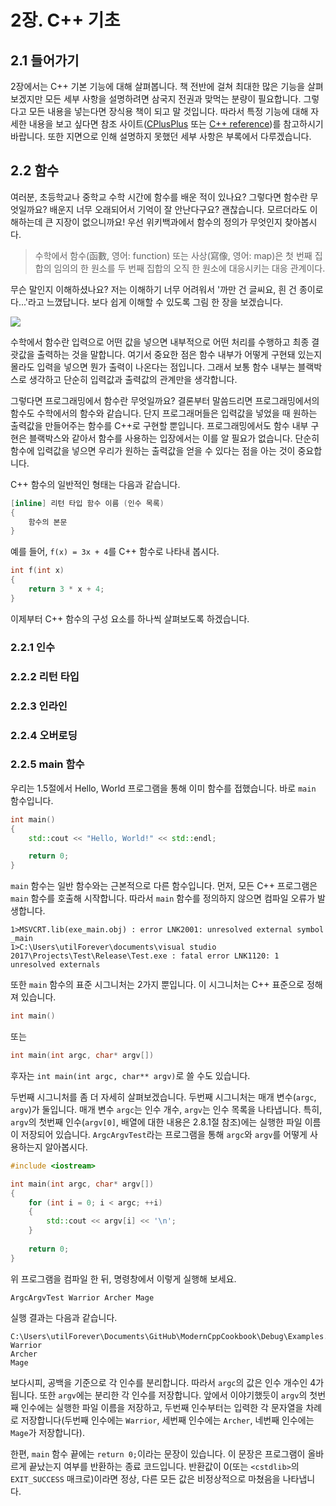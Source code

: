 # 2장. C++ 기초

## 2.1 들어가기

2장에서는 C++ 기본 기능에 대해 살펴봅니다.
책 전반에 걸쳐 최대한 많은 기능을 살펴보겠지만 모든 세부 사항을 설명하려면 삼국지 전권과 맞먹는 분량이 필요합니다.
그렇다고 모든 내용을 넣는다면 장식용 책이 되고 말 것입니다.
따라서 특정 기능에 대해 자세한 내용을 보고 싶다면 참조 사이트([CPlusPlus](http://www.cplusplus.com) 또는 [C++ reference](http://en.cppreference.com))를 참고하시기 바랍니다.
또한 지면으로 인해 설명하지 못했던 세부 사항은 부록에서 다루겠습니다.

## 2.2 함수

여러분, 초등학교나 중학교 수학 시간에 함수를 배운 적이 있나요? 그렇다면 함수란 무엇일까요? 배운지 너무 오래되어서 기억이 잘 안난다구요?
괜찮습니다. 모르더라도 이해하는데 큰 지장이 없으니까요! 우선 위키백과에서 함수의 정의가 무엇인지 찾아봅시다.

> 수학에서 함수(函數, 영어: function) 또는 사상(寫像, 영어: map)은 첫 번째 집합의 임의의 한 원소를 두 번째 집합의 오직 한 원소에 대응시키는 대응 관계이다.

무슨 말인지 이해하셨나요? 저는 이해하기 너무 어려워서 '까만 건 글씨요, 흰 건 종이로다...'라고 느꼈답니다. 보다 쉽게 이해할 수 있도록 그림 한 장을 보겠습니다.

<img src="https://github.com/utilForever/ModernCppCookbook/blob/master/Resources/2-1.png">

수학에서 함수란 입력으로 어떤 값을 넣으면 내부적으로 어떤 처리를 수행하고 최종 결괏값을 출력하는 것을 말합니다.
여기서 중요한 점은 함수 내부가 어떻게 구현돼 있는지 몰라도 입력을 넣으면 뭔가 출력이 나온다는 점입니다. 그래서 보통 함수 내부는 블랙박스로 생각하고 단순히 입력값과 출력값의 관계만을 생각합니다.

그렇다면 프로그래밍에서 함수란 무엇일까요? 결론부터 말씀드리면 프로그래밍에서의 함수도 수학에서의 함수와 같습니다.
단지 프로그래머들은 입력값을 넣었을 때 원하는 출력값을 만들어주는 함수를 C++로 구현할 뿐입니다.
프로그래밍에서도 함수 내부 구현은 블랙박스와 같아서 함수를 사용하는 입장에서는 이를 알 필요가 없습니다.
단순히 함수에 입력값을 넣으면 우리가 원하는 출력값을 얻을 수 있다는 점을 아는 것이 중요합니다.

C++ 함수의 일반적인 형태는 다음과 같습니다.

```C++
[inline] 리턴 타입 함수 이름 (인수 목록)
{
	함수의 본문
}
```

예를 들어, ```f(x) = 3x + 4```를 C++ 함수로 나타내 봅시다.

```C++
int f(int x)
{
	return 3 * x + 4;
}
```

이제부터 C++ 함수의 구성 요소를 하나씩 살펴보도록 하겠습니다.

### 2.2.1 인수

### 2.2.2 리턴 타입

### 2.2.3 인라인

### 2.2.4 오버로딩

### 2.2.5 main 함수

우리는 1.5절에서 Hello, World 프로그램을 통해 이미 함수를 접했습니다. 바로 ```main``` 함수입니다.

```C++
int main()
{
    std::cout << "Hello, World!" << std::endl;

    return 0;
}
```

```main``` 함수는 일반 함수와는 근본적으로 다른 함수입니다.
먼저, 모든 C++ 프로그램은 ```main``` 함수를 호출해 시작합니다.
따라서 ```main``` 함수를 정의하지 않으면 컴파일 오류가 발생합니다.

```
1>MSVCRT.lib(exe_main.obj) : error LNK2001: unresolved external symbol _main
1>C:\Users\utilForever\documents\visual studio 2017\Projects\Test\Release\Test.exe : fatal error LNK1120: 1 unresolved externals
```

또한 ```main``` 함수의 표준 시그니처는 2가지 뿐입니다. 이 시그니처는 C++ 표준으로 정해져 있습니다.

```C++
int main()
```

또는

```C++
int main(int argc, char* argv[])
```

후자는 ```int main(int argc, char** argv)```로 쓸 수도 있습니다.

두번째 시그니처를 좀 더 자세히 살펴보겠습니다. 두번째 시그니처는 매개 변수(```argc```, ```argv```)가 둘입니다. 매개 변수 ```argc```는 인수 개수, ```argv```는 인수 목록을 나타냅니다. 특히, ```argv```의 첫번째 인수(```argv[0]```, 배열에 대한 내용은 2.8.1절 참조)에는 실행한 파일 이름이 저장되어 있습니다. ```ArgcArgvTest```라는 프로그램을 통해 ```argc```와 ```argv```를 어떻게 사용하는지 알아봅시다.

```C++
#include <iostream>

int main(int argc, char* argv[])
{
	for (int i = 0; i < argc; ++i)
	{
		std::cout << argv[i] << '\n';
	}
		
	return 0;
}
```

위 프로그램을 컴파일 한 뒤, 명령창에서 이렇게 실행해 보세요.

```
ArgcArgvTest Warrior Archer Mage
```

실행 결과는 다음과 같습니다.

```
C:\Users\utilForever\Documents\GitHub\ModernCppCookbook\Debug\Examples.exe
Warrior
Archer
Mage
```

보다시피, 공백을 기준으로 각 인수를 분리합니다.
따라서 ```argc```의 값은 인수 개수인 4가 됩니다.
또한 ```argv```에는 분리한 각 인수를 저장합니다.
앞에서 이야기했듯이 ```argv```의 첫번째 인수에는 실행한 파일 이름을 저장하고, 두번째 인수부터는 입력한 각 문자열을 차례로 저장합니다(두번째 인수에는 ```Warrior```, 세번째 인수에는 ```Archer```, 네번째 인수에는 ```Mage```가 저장합니다).

한편, ```main``` 함수 끝에는 ```return 0;```이라는 문장이 있습니다.
이 문장은 프로그램이 올바르게 끝났는지 여부를 반환하는 종료 코드입니다.
반환값이 0(또는 ```<cstdlib>```의 ```EXIT_SUCCESS``` 매크로)이라면 정상, 다른 모든 값은 비정상적으로 마쳤음을 나타냅니다.
